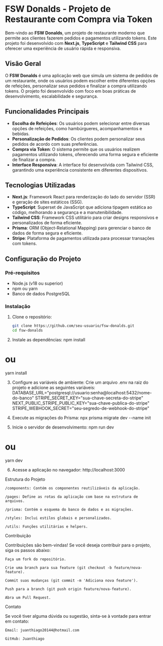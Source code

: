 # FSW Donalds - Projeto de Restaurante com Compra via Token

Bem-vindo ao **FSW Donalds**, um projeto de restaurante moderno que permite aos clientes fazerem pedidos e pagamentos utilizando tokens. Este projeto foi desenvolvido com **Next.js**, **TypeScript** e **Tailwind CSS** para oferecer uma experiência de usuário rápida e responsiva.

## Visão Geral

O **FSW Donalds** é uma aplicação web que simula um sistema de pedidos de um restaurante, onde os usuários podem escolher entre diferentes opções de refeições, personalizar seus pedidos e finalizar a compra utilizando tokens. O projeto foi desenvolvido com foco em boas práticas de desenvolvimento, escalabilidade e segurança.

## Funcionalidades Principais

- **Escolha de Refeições**: Os usuários podem selecionar entre diversas opções de refeições, como hambúrgueres, acompanhamentos e bebidas.
- **Personalização de Pedidos**: Os clientes podem personalizar seus pedidos de acordo com suas preferências.
- **Compra via Token**: O sistema permite que os usuários realizem pagamentos utilizando tokens, oferecendo uma forma segura e eficiente de finalizar a compra.
- **Interface Responsiva**: A interface foi desenvolvida com Tailwind CSS, garantindo uma experiência consistente em diferentes dispositivos.

## Tecnologias Utilizadas

- **Next.js**: Framework React para renderização do lado do servidor (SSR) e geração de sites estáticos (SSG).
- **TypeScript**: Superset de JavaScript que adiciona tipagem estática ao código, melhorando a segurança e a manutenibilidade.
- **Tailwind CSS**: Framework CSS utilitário para criar designs responsivos e personalizados de forma eficiente.
- **Prisma**: ORM (Object-Relational Mapping) para gerenciar o banco de dados de forma segura e eficiente.
- **Stripe**: Plataforma de pagamentos utilizada para processar transações com tokens.

## Configuração do Projeto

### Pré-requisitos

- Node.js (v18 ou superior)
- npm ou yarn
- Banco de dados PostgreSQL

### Instalação

1. Clone o repositório:

   ```bash
   git clone https://github.com/seu-usuario/fsw-donalds.git
   cd fsw-donalds

   ```

2. Instale as dependências:
   npm install

# ou

yarn install

3. Configure as variáveis de ambiente:
   Crie um arquivo .env na raiz do projeto e adicione as seguintes variáveis:
   DATABASE_URL="postgresql://usuario:senha@localhost:5432/nome-do-banco"
   STRIPE_SECRET_KEY="sua-chave-secreta-do-stripe"
   NEXT_PUBLIC_STRIPE_PUBLIC_KEY="sua-chave-publica-do-stripe"
   STRIPE_WEBHOOK_SECRET="seu-segredo-de-webhook-do-stripe"

4. Execute as migrações do Prisma:
   npx prisma migrate dev --name init

5. Inicie o servidor de desenvolvimento:
   npm run dev

# ou

yarn dev

6. Acesse a aplicação no navegador:
   http://localhost:3000

Estrutura do Projeto

    /components: Contém os componentes reutilizáveis da aplicação.

    /pages: Define as rotas da aplicação com base na estrutura de arquivos.

    /prisma: Contém o esquema do banco de dados e as migrações.

    /styles: Inclui estilos globais e personalizados.

    /utils: Funções utilitárias e helpers.

Contribuição

Contribuições são bem-vindas! Se você deseja contribuir para o projeto, siga os passos abaixo:

    Faça um fork do repositório.

    Crie uma branch para sua feature (git checkout -b feature/nova-feature).

    Commit suas mudanças (git commit -m 'Adiciona nova feature').

    Push para a branch (git push origin feature/nova-feature).

    Abra um Pull Request.

Contato

Se você tiver alguma dúvida ou sugestão, sinta-se à vontade para entrar em contato:

    Email: juanthiago20144@hotmail.com

    GitHub: Juanthiago
